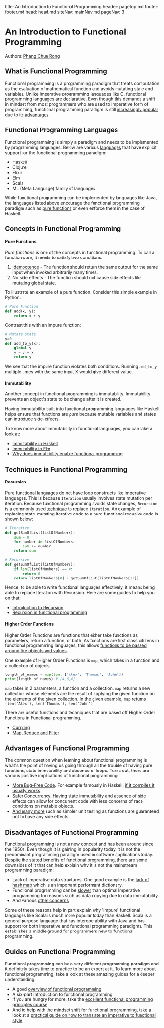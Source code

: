 <frontmatter>
  title: An Introduction to Functional Programming
  header: pagetop.md
  footer: footer.md
  head: head.md
  siteNav: mainNav.md
  pageNav: 3
</frontmatter>

<div class="website-content">

# An Introduction to Functional Programming

Authors: [Phang Chun Rong](https://github.com/crphang)

## What is Functional Programming

Functional programming is a programming paradigm that treats computation as the evaluation of mathematical function and avoids mutating state and variables. Unlike [imperative programming](https://en.wikipedia.org/wiki/Imperative_programming) languages like C, functional programming languages are [declarative](https://en.wikipedia.org/wiki/Declarative_programming). Even though this demands a shift in mindset from most programmers who are used to imperative form of programming, functional programming paradigm is still [increasingly popular](https://blog.appdynamics.com/engineering/the-most-popular-programming-languages-for-2017/) due to its [advantages](#advantages-of-functional-programming).

## Functional Programming Languages

Functional programming is simply a paradigm and needs to be implemented by programming languages. Below are various [languages](https://en.wikipedia.org/wiki/List_of_programming_languages_by_type#Functional_languages) that have explicit support for the functional programming paradigm:

- Haskell
- Clojure
- Elixir
- Elm
- Scala
- ML (Meta Language) family of languages

While functional programming can be implemented by languages like Java, the languages listed above encourage the functional programming paradigm such as [pure functions](#pure-functions) or even enforce them in the case of Haskell.

## Concepts in Functional Programming

#### Pure Functions

_Pure functions_ is one of the concepts in functional programming. To call a function _pure_, it needs to satisfy two conditions:

1. [Idempotence](https://en.wikipedia.org/wiki/Idempotence) - The function should return the same output for the same input when invoked arbitrarily many times.
1. No side effects - The function should not cause side effects like mutating global state.

To illustrate an example of a pure function. Consider this simple example in Python:

```python
# Pure Function
def add(x, y):
    return x + y
```

Contrast this with an impure function:

```python
# Mutate state
y=0
def add_to_y(x):
    global y
    y = y + x
    return y
```
We see that the impure function violates both conditions. Running `add_to_y` multiple times with the same input X would give different value.

#### Immutability

Another concept in functional programming is immutability. Immutability prevents an object's state to be change after it is created.

Having immutability built into functional programming languages like Haskell helps ensure that functions are _pure_ because mutable variables and states can introduce side-effects.

To know more about immutability in functional languages, you can take a look at:

- [Immutability in Haskell](https://mmhaskell.com/blog/2017/1/9/immutability-is-awesome)
- [Immutability in Elm](http://elmprogramming.com/immutability.html)
- [Why does immutability enable functional programming](https://stackoverflow.com/questions/12207757/why-do-immutable-objects-enable-functional-programming)

## Techniques in Functional Programming

#### Recursion

Pure functional languages do not have loop constructs like imperative languages. This is because `Iteration` usually involves state mutation per iteration. Because functional programming avoids state changes, `Recursion` is a commonly used [technique](https://www.quora.com/Why-dont-pure-functional-programming-languages-provide-a-loop-construct) to replace `Iteration`. An example of replacing state-mutating iterative code to a pure functional recusive code is shown below:

```Python
# Iterative
def getSumOfList(listOfNumbers):
    sum = 0
    for number in listOfNumbers:
        sum += number
    return sum
```

```Python
# Recursive
def getSumOfList(listOfNumbers):
    if len(listOfNumbers) == 0:
        return 0
    return listOfNumbers[0] + getSumOfList(listOfNumbers[1:])
```

Hence, to be able to write functional languages effectively, it means being able to replace Iteration with Recursion. Here are some guides to help you on that:

- [Introduction to Recursion](https://www.topcoder.com/community/data-science/data-science-tutorials/an-introduction-to-recursion-part-1/)
- [Recursion in functional programming](https://dzone.com/articles/functional-programming-recursion)

#### Higher Order Functions

Higher Order Functions are functions that either take functions as parameters, return a function, or both. As functions are first class citizens in functional programming languages, this allows [functions to be passed around like objects and values](https://en.wikipedia.org/wiki/Functional_programming#First-class_and_higher-order_functions).

One example of Higher Order Functions is `map`, which takes in a function and a collection of objects.

```python
length_of_names = map(len, ['Alex', 'Thomas', 'John'])
print(length_of_names) # [4,6,4]
```

`map` takes in 2 parameters, a function and a collection. `map` returns a new collection whose elements are the result of applying the given function on the elements of the given collection. In the given example, `map` returns `[len('Alex'), len('Thomas'), len('John')]`

There are useful functions and techniques that are based off Higher Order Functions in Functional programming.

- [Currying](https://hackernoon.com/javascript-and-functional-programming-currying-pt-4-96e3230782ab)
- [Map, Reduce and Filter](https://medium.freecodecamp.org/higher-order-functions-in-javascript-d9101f9cf528)

## Advantages of Functional Programming

The common question when learning about functional programming is what's the point of having us going through all the trouble of having pure functions, state immutability and absence of loops. Turns out, there are various positive implications of functional programming:

- [More Bug-Free Code](https://www.quora.com/Are-software-written-using-Functional-Programming-less-buggy-more-robust-and-stable). For example famously in Haskell, [if it compiles it usually works](https://wiki.haskell.org/Why_Haskell_just_works).
- [Safer Concurrency](https://softwareengineering.stackexchange.com/questions/293851/what-is-it-about-functional-programming-that-makes-it-inherently-adapted-to-para). Having state immutability and absence of side effects can allow for concurrent code with less concerns of race conditions on mutable objects.
- [And many more](https://alvinalexander.com/scala/fp-book/benefits-of-functional-programming) such as simpler unit testing as functions are guaranteed not to have any side effects.

## Disadvantages of Functional Programming

Functional programming is not a new concept and has been around since the 1950s. Even though it is gaining in popularity today, it is not the predominant programming paradigm used in software applications today. Despite the stated benefits of functional programming, there are some downsides of it that can help explain why it is not the mainstream programming paradigm:

- Lack of imperative data structures. One good example is the [lack of hash map](https://stackoverflow.com/questions/6793259/how-does-one-implement-hash-tables-in-a-functional-language) which is an important performant dictionary.
- Functional programming can be [slower](https://www.quora.com/Do-functional-programming-languages-always-run-slower-than-imperative-language) than optimal Imperative programming for reasons such as data copying due to data immutability.
- And various [other concerns](http://flyingfrogblog.blogspot.sg/2016/05/disadvantages-of-purely-functional.html)

Some of these reasons help in part explain why 'impure' functional languages like Scala is much more popular today than Haskell. Scala is a general purpose language that has interoperability with Java and has support for both imperative and functional programming paradigms. This establishes a [middle ground](https://cacm.acm.org/magazines/2014/4/173220-unifying-functional-and-object-oriented-programming-with-scala/fulltext) for programmers new to functional programming.

## Guides on Functional Programming

Functional programming can be a very different programming paradigm and it definitely takes time to practice to be an expert at it. To learn more about functional programming, take a look at these amazing guides for a deeper understanding:

- A good [overview of functional programming](https://en.wikipedia.org/wiki/Functional_programming)
- A six-part [introduction to functional programming](https://medium.com/@cscalfani/so-you-want-to-be-a-functional-programmer-part-1-1f15e387e536)
- If you are hungry for more, take the [excellent functional programming principles course](https://www.coursera.org/learn/progfun1)
- And to help with the mindset shift for functional programming, take a look at a [practical guide on how to translate an imperative to functional style](https://maryrosecook.com/blog/post/a-practical-introduction-to-functional-programming)
</div>
